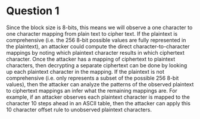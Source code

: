 # Question 1

Since the block size is 8-bits, this means we will observe a one character to one character mapping from plain text to cipher text.
If the plaintext is comprehensive (i.e. the 256 8-bit possible values are fully represented in the plaintext),
an attacker could compute the direct character-to-character mappings by noting which plaintext character results in which ciphertext character.
Once the attacker has a mapping of ciphertext to plaintext characters, then decrypting a separate ciphertext can be done by looking up each plaintext character in the mapping.
If the plaintext is not comprehensive (i.e. only represents a subset of the possible 256 8-bit values), then the attacker can analyze the patterns of the observed plaintext to ciphertext mappings an infer what the remaining mappings are.
For example, if an attacker observes each plaintext character is mapped to the character 10 steps ahead in an ASCII table, then the attacker can apply this 10 character offset rule to unobserved plaintext characters.



